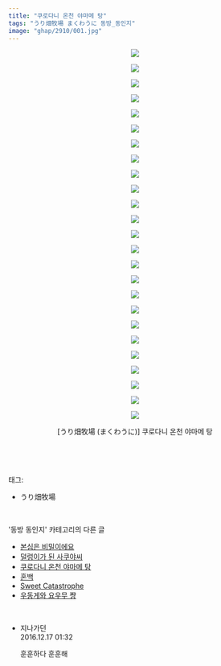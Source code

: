 ```yaml
---
title: "쿠로다니 온천 야마메 탕"
tags: "うり畑牧場 まくわうに 동방_동인지"
image: "ghap/2910/001.jpg"
---
```

<div class="article">
<p style="text-align: center; clear: none; float: none;"><img src="{{ site.nasurl }}/ghap/2910/001.jpg"/></p>
<p style="text-align: center; clear: none; float: none;"><img src="{{ site.nasurl }}/ghap/2910/002.jpg"/></p>
<p style="text-align: center; clear: none; float: none;"><img src="{{ site.nasurl }}/ghap/2910/003.jpg"/></p>
<p style="text-align: center; clear: none; float: none;"><img src="{{ site.nasurl }}/ghap/2910/004.jpg"/></p>
<p style="text-align: center; clear: none; float: none;"><img src="{{ site.nasurl }}/ghap/2910/005.jpg"/></p>
<p style="text-align: center; clear: none; float: none;"><img src="{{ site.nasurl }}/ghap/2910/006.jpg"/></p>
<p style="text-align: center; clear: none; float: none;"><img src="{{ site.nasurl }}/ghap/2910/007.jpg"/></p>
<p style="text-align: center; clear: none; float: none;"><img src="{{ site.nasurl }}/ghap/2910/008.jpg"/></p>
<p style="text-align: center; clear: none; float: none;"><img src="{{ site.nasurl }}/ghap/2910/009.jpg"/></p>
<p style="text-align: center; clear: none; float: none;"><img src="{{ site.nasurl }}/ghap/2910/010.jpg"/></p>
<p style="text-align: center; clear: none; float: none;"><img src="{{ site.nasurl }}/ghap/2910/011.jpg"/></p>
<p style="text-align: center; clear: none; float: none;"><img src="{{ site.nasurl }}/ghap/2910/012.jpg"/></p>
<p style="text-align: center; clear: none; float: none;"><img src="{{ site.nasurl }}/ghap/2910/013.jpg"/></p>
<p style="text-align: center; clear: none; float: none;"><img src="{{ site.nasurl }}/ghap/2910/014.jpg"/></p>
<p style="text-align: center; clear: none; float: none;"><img src="{{ site.nasurl }}/ghap/2910/015.jpg"/></p>
<p style="text-align: center; clear: none; float: none;"><img src="{{ site.nasurl }}/ghap/2910/016.jpg"/></p>
<p style="text-align: center; clear: none; float: none;"><img src="{{ site.nasurl }}/ghap/2910/017.jpg"/></p>
<p style="text-align: center; clear: none; float: none;"><img src="{{ site.nasurl }}/ghap/2910/018.jpg"/></p>
<p style="text-align: center; clear: none; float: none;"><img src="{{ site.nasurl }}/ghap/2910/019.jpg"/></p>
<p style="text-align: center; clear: none; float: none;"><img src="{{ site.nasurl }}/ghap/2910/020.jpg"/></p>
<p style="text-align: center; clear: none; float: none;"><img src="{{ site.nasurl }}/ghap/2910/021.jpg"/></p>
<p style="text-align: center; clear: none; float: none;"><img src="{{ site.nasurl }}/ghap/2910/022.jpg"/></p>
<p style="text-align: center; clear: none; float: none;"><img src="{{ site.nasurl }}/ghap/2910/023.jpg"/></p>
<p style="text-align: center; clear: none; float: none;"><img src="{{ site.nasurl }}/ghap/2910/024.jpg"/></p>
<p style="text-align: center; clear: none; float: none;"><img src="{{ site.nasurl }}/ghap/2910/025.jpg"/></p>
<p style="text-align: center; clear: none; float: none;">[うり畑牧場 (まくわうに)] 쿠로다니 온천 야마메 탕</p>
<p><br/></p>
</div><br/>
<div class="tagTrail">
<p>태그: </p>
<ul>
<li>うり畑牧場</li>
</ul>
</div><br/>
<div class="another">
<p>'동방 동인지' 카테고리의 다른 글</p>
<ul>
<li><a href="/2016-12-16-ghap_2917">본심은 비밀이에요</a></li>
<li><a href="/2016-12-16-ghap_2914">덜렁이가 된 사쿠야씨</a></li>
<li><a href="/2016-12-16-ghap_2910">쿠로다니 온천 야마메 탕</a></li>
<li><a href="/2016-12-14-ghap_2905">혼백</a></li>
<li><a href="/2016-12-14-ghap_2904">Sweet Catastrophe</a></li>
<li><a href="/2016-12-14-ghap_2903">우동게와 요우무 쨩</a></li>
</ul>
</div><br/>
<div class="cb_module cb_fluid">
<div class="cb_wrt cb_profile">
<div class="comment">
<ul>
<li class="cb_thumb_off" id="comment14871600">
<div class="cb_comment_area">
<div class="cb_info_area">
<div class="cb_section">
<span class="cb_nick_name">지나가던</span>
</div>
<div class="cb_section">
<span class="cb_date">2016.12.17 01:32 </span>
</div>
</div>
<div class="cb_dsc_comment">
<p class="cb_dsc">
											훈훈하다 훈훈해
										</p>
</div>
</div></li>
</ul>
</div>
</div><!-- commentList close -->
</div><br/>
